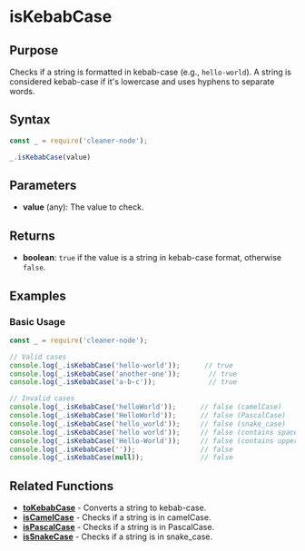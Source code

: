 # isKebabCase

## Purpose
Checks if a string is formatted in kebab-case (e.g., `hello-world`). A string is considered kebab-case if it's lowercase and uses hyphens to separate words.

## Syntax
```javascript
const _ = require('cleaner-node');

_.isKebabCase(value)
```

## Parameters
- **value** (any): The value to check.

## Returns
- **boolean**: `true` if the value is a string in kebab-case format, otherwise `false`.

## Examples

### Basic Usage
```javascript
const _ = require('cleaner-node');

// Valid cases
console.log(_.isKebabCase('hello-world'));      // true
console.log(_.isKebabCase('another-one'));       // true
console.log(_.isKebabCase('a-b-c'));             // true

// Invalid cases
console.log(_.isKebabCase('helloWorld'));      // false (camelCase)
console.log(_.isKebabCase('HelloWorld'));      // false (PascalCase)
console.log(_.isKebabCase('hello_world'));     // false (snake_case)
console.log(_.isKebabCase('hello world'));     // false (contains space)
console.log(_.isKebabCase('Hello-World'));     // false (contains uppercase)
console.log(_.isKebabCase(''));                // false
console.log(_.isKebabCase(null));              // false
```

## Related Functions
- **[toKebabCase](./to-kebab-case.md)** - Converts a string to kebab-case.
- **[isCamelCase](./is-camel-case.md)** - Checks if a string is in camelCase.
- **[isPascalCase](./is-pascal-case.md)** - Checks if a string is in PascalCase.
- **[isSnakeCase](./is-snake-case.md)** - Checks if a string is in snake_case. 